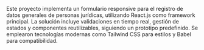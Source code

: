 Este proyecto implementa un formulario responsive para el registro de datos generales de personas jurídicas, utilizando React.js como framework principal. La solución incluye validaciones en tiempo real, gestión de estados y componentes reutilizables, siguiendo un prototipo predefinido. Se emplearon tecnologías modernas como Tailwind CSS para estilos y Babel para compatibilidad.
